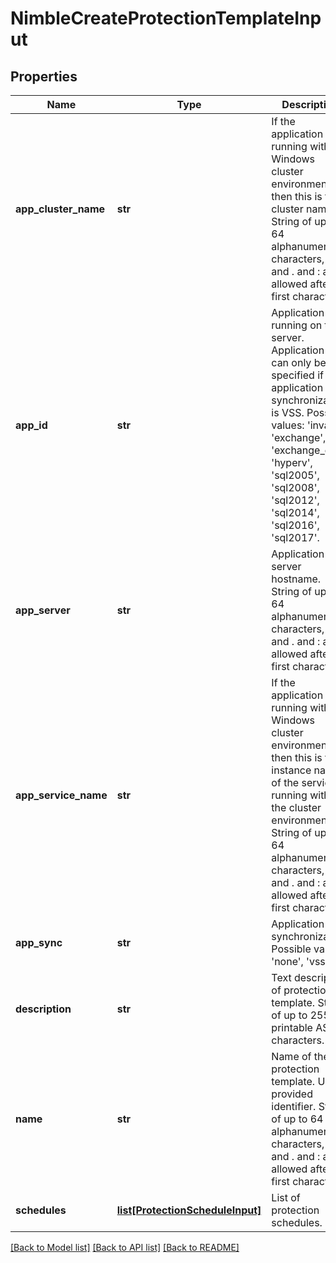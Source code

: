 # NimbleCreateProtectionTemplateInput

## Properties
Name | Type | Description | Notes
------------ | ------------- | ------------- | -------------
**app_cluster_name** | **str** | If the application is running within a Windows cluster environment then this is the cluster name. String of up to 64 alphanumeric characters, - and . and : are allowed after first character. | [optional] 
**app_id** | **str** | Application ID running on the server. Application ID can only be specified if application synchronization is VSS. Possible values: &#39;inval&#39;, &#39;exchange&#39;, &#39;exchange_dag&#39;, &#39;hyperv&#39;, &#39;sql2005&#39;, &#39;sql2008&#39;, &#39;sql2012&#39;, &#39;sql2014&#39;, &#39;sql2016&#39;, &#39;sql2017&#39;. | [optional] 
**app_server** | **str** | Application server hostname. String of up to 64 alphanumeric characters, - and . and : are allowed after first character. | [optional] 
**app_service_name** | **str** | If the application is running within a Windows cluster environment then this is the instance name of the service running within the cluster environment. String of up to 64 alphanumeric characters, - and . and : are allowed after first character. | [optional] 
**app_sync** | **str** | Application synchronization. Possible values: &#39;none&#39;, &#39;vss&#39;. | [optional] 
**description** | **str** | Text description of protection template. String of up to 255 printable ASCII characters. | [optional] 
**name** | **str** | Name of the protection template. User provided identifier. String of up to 64 alphanumeric characters, - and . and : are allowed after first character. | [optional] 
**schedules** | [**list[ProtectionScheduleInput]**](ProtectionScheduleInput.md) | List of protection schedules. | [optional] 

[[Back to Model list]](../README.md#documentation-for-models) [[Back to API list]](../README.md#documentation-for-api-endpoints) [[Back to README]](../README.md)


